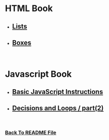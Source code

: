 #  HTML Book
* ## [Lists](https://raghadmustafa96.github.io/reading-notes/README-3a)
* ## [Boxes](https://raghadmustafa96.github.io/reading-notes/README-3b)

<br>

#  Javascript Book
* ## [Basic JavaScript Instructions](https://raghadmustafa96.github.io/reading-notes/README-3c)
* ## [Decisions and Loops / part(2)](https://raghadmustafa96.github.io/reading-notes/README-3d)

<br>


### [Back To README File](https://raghadmustafa96.github.io/reading-notes/README201)
